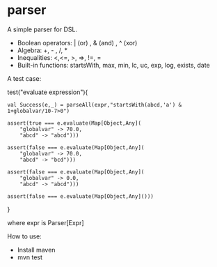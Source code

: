 # parser

A simple parser for DSL.

* Boolean operators: | (or) , & (and) , ^ (xor)
* Algebra: +, - , /, *
* Inequalities: <,<=, >, =>, !=, =
* Built-in functions: startsWith, max, min, lc, uc, exp, log, exists, date

A test case:


  test("evaluate expression"){
    
    val Success(e,_) = parseAll(expr,"startsWith(abcd,'a') & 1+globalvar/10-7>0")
    
    assert(true === e.evaluate(Map[Object,Any](
        "globalvar" -> 70.0,
        "abcd" -> "abcd")))
    
    assert(false === e.evaluate(Map[Object,Any](
        "globalvar" -> 70.0,
        "abcd" -> "bcd")))
    
    assert(false === e.evaluate(Map[Object,Any](
        "globalvar" -> 0.0,
        "abcd" -> "abcd")))
    
    assert(false === e.evaluate(Map[Object,Any]()))
  }


where expr is Parser[Expr]

How to use:
* Install maven
* mvn test


